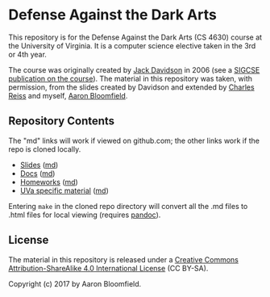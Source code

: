 Defense Against the Dark Arts
=============================

This repository is for the Defense Against the Dark Arts (CS 4630)
course at the University of Virginia.  It is a computer science
elective taken in the 3rd or 4th year.

The course was originally created by
[Jack Davidson](http://www.cs.virginia.edu/~jwd/) in 2006 (see a
[SIGCSE publication on the course](http://dl.acm.org/citation.cfm?id=1352245)).
The material in this repository was taken, with permission, from the
slides created by Davidson and extended by
[Charles Reiss](https://www.cs.virginia.edu/~cr4bd/) and myself,
[Aaron Bloomfield](https://www.cs.virginia.edu/~asb/).


Repository Contents
-------------------

The "md" links will work if viewed on github.com; the other links work if the repo is cloned locally.

- [Slides](slides/index.html) ([md](slides/index.md))
- [Docs](docs/index.html) ([md](docs/index.md))
- [Homeworks](hws/index.html) ([md](hws/index.md))
- [UVa specific material](uva/index.html) ([md](uva/index.md))

Entering `make` in the cloned repo directory will convert all the .md files to .html files for local viewing (requires [pandoc](http://johnmacfarlane.net/pandoc/)).




License
-------

The material in this repository is released under a [Creative Commons Attribution-ShareAlike 4.0 International License](http://creativecommons.org/licenses/by-sa/4.0/) (CC BY-SA).

Copyright (c) 2017 by Aaron Bloomfield.


[24]: http://slp.cs.virginia.edu/2012-2013.php#cnemv
[28]: http://www.cavalierdaily.com/article/2013/10/a-different-kind-of-classroom_1024
[29]: http://www.cavalierdaily.com/
[30]: http://www.earlessrabbit.com/bronze/ttff-crowd-funded-pitch-night/http://www.earlessrabbit.com/bronze/ttff-crowd-funded-pitch-night/
[31]: http://www.c-ville.com/Article/News_Extra/Local_catering_business_wins_1K_at_crowd_source_event/
[32]: http://www.c-ville.com
[33]: http://news.virginia.edu/content/win-win-computer-science-students-hone-skills-working-local-non-profits
[34]: http://news.virginia.edu/
[35]: https://uvacsnews.wordpress.com/2015/05/22/uva-engineering-students-complete-15-software-development-projects-for-charlottesville-area-nonprofits/
[36]: http://www.cs.virginia.edu/news/index.html
